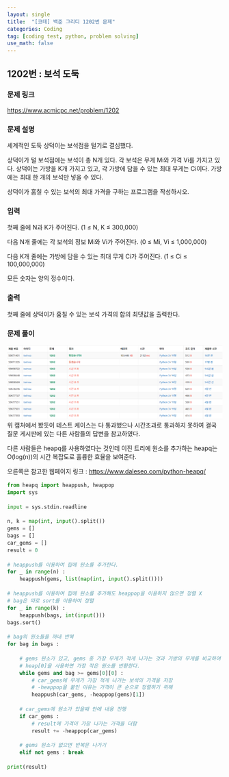 ```yaml
---
layout: single
title:  "[코테] 백준 그리디 1202번 문제"
categories: Coding
tag: [coding test, python, problem solving]
use_math: false
---
```


## 1202번 : 보석 도둑
### 문제 링크
<https://www.acmicpc.net/problem/1202>

### 문제 설명
세계적인 도둑 상덕이는 보석점을 털기로 결심했다.

상덕이가 털 보석점에는 보석이 총 N개 있다. 각 보석은 무게 Mi와 가격 Vi를 가지고 있다. 상덕이는 가방을 K개 가지고 있고, 각 가방에 담을 수 있는 최대 무게는 Ci이다. 가방에는 최대 한 개의 보석만 넣을 수 있다.

상덕이가 훔칠 수 있는 보석의 최대 가격을 구하는 프로그램을 작성하시오.

### 입력
첫째 줄에 N과 K가 주어진다. (1 ≤ N, K ≤ 300,000)

다음 N개 줄에는 각 보석의 정보 Mi와 Vi가 주어진다. (0 ≤ Mi, Vi ≤ 1,000,000)

다음 K개 줄에는 가방에 담을 수 있는 최대 무게 Ci가 주어진다. (1 ≤ Ci ≤ 100,000,000)

모든 숫자는 양의 정수이다.

### 출력
첫째 줄에 상덕이가 훔칠 수 있는 보석 가격의 합의 최댓값을 출력한다.

### 문제 풀이
![](/images/20230425_1.png)
위 캡처에서 봤듯이 테스트 케이스는 다 통과했으나 시간초과로 통과하지 못하여 결국 질문 게시판에 있는 다른 사람들의 답변을 참고하였다.

다른 사람들은 heapq를 사용하였다는 것인데 이진 트리에 원소를 추가하는 heapq는 O(log(n))의 시간 복잡도로 훌륭한 효율을 보여준다.

오른쪽은 참고한 웹페이지 링크 : <https://www.daleseo.com/python-heapq/>


```python
from heapq import heappush, heappop
import sys

input = sys.stdin.readline

n, k = map(int, input().split())
gems = []
bags = []
car_gems = []
result = 0

# heappush를 이용하여 힙에 원소를 추가한다. 
for _ in range(n) :
    heappush(gems, list(map(int, input().split())))

# heappush를 이용하여 힙에 원소를 추가해도 heappop을 이용하지 않으면 정렬 X
# bag은 따로 sort를 이용하여 정렬
for _ in range(k) :
    heappush(bags, int(input()))
bags.sort()

# bag의 원소들을 꺼내 반복
for bag in bags : 
    
    # gems 원소가 있고, gems 중 가장 무게가 적게 나가는 것과 가방의 무게를 비교하여 가방이 더 클때 안에 내용 진행
    # heap[0]을 사용하면 가장 작은 원소를 반환한다.
    while gems and bag >= gems[0][0] :
        # car_gems에 무게가 가장 적게 나가는 보석의 가격을 저장
        # -heappop을 붙인 이유는 가격이 큰 순으로 정렬하기 위해
        heappush(car_gems, -heappop(gems)[1])
    
    # car_gems에 원소가 있을때 안에 내용 진행
    if car_gems : 
        # result에 가격이 가장 나가는 가격을 더함
        result += -heappop(car_gems)
    
    # gems 원소가 없으면 반복문 나가기
    elif not gems : break
        
print(result)
```
